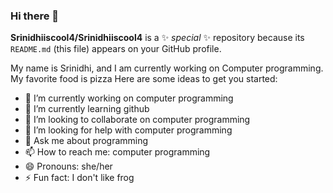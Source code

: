 ### Hi there 👋
**Srinidhiiscool4/Srinidhiiscool4** is a ✨ _special_ ✨ repository because its `README.md` (this file) appears on your GitHub profile.

My name is Srinidhi, and I am currently working on Computer programming. My favorite food is pizza
Here are some ideas to get you started:

- 🔭 I’m currently working on computer programming
- 🌱 I’m currently learning github
- 👯 I’m looking to collaborate on computer programming
- 🤔 I’m looking for help with computer programming
- 💬 Ask me about programming
- 📫 How to reach me: computer programming
- 😄 Pronouns: she/her
- ⚡ Fun fact: I don't like frog

<!--
![image](https://user-images.githubusercontent.com/129084212/227986631-0f56ad98-c121-49e7-bec8-a3c9d40dc670.png)
